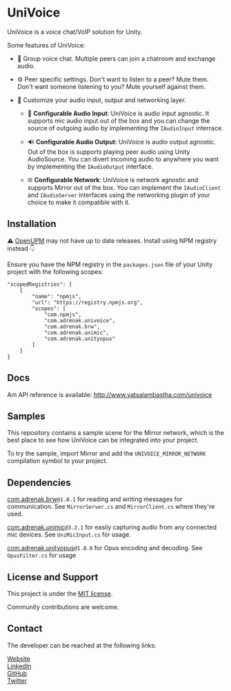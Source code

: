# UniVoice
UniVoice is a voice chat/VoIP solution for Unity.
  
Some features of UniVoice:
- 👥 Group voice chat. Multiple peers can join a chatroom and exchange audio.  

- ⚙ Peer specific settings. Don't want to listen to a peer? Mute them. Don't want someone listening to you? Mute yourself against them.
 
- 🎨 Customize your audio input, output and networking layer. 
  * 🎤 __Configurable Audio Input__: UniVoice is audio input agnostic. It supports mic audio input out of the box and you can change the source of outgoing audio by implementing the `IAudioInput` interrace.  
    
  * 🔊 __Configurable Audio Output__:  UniVoice is audio output agnostic. Out of the box is supports playing peer audio using Unity AudioSource. You can divert incoming audio to anywhere you want by implementing the `IAudioOutput` interface.  

  * 🌐 __Configurable Network__: UniVoice is network agnostic and supports Mirror out of the box. You can implement the `IAudioClient` and `IAudioServer` interfaces using the networking plugin of your choice to make it compatible with it.
  
## Installation
⚠️ [OpenUPM](https://openupm.com/packages/com.adrenak.univoice/?subPage=versions) may not have up to date releases. Install using NPM registry instead 👇

Ensure you have the NPM registry in the `packages.json` file of your Unity project with the following scopes:
```
"scopedRegistries": [
    {
        "name": "npmjs",
        "url": "https://registry.npmjs.org",
        "scopes": [
            "com.npmjs",
            "com.adrenak.univoice",
            "com.adrenak.brw",
            "com.adrenak.unimic",
            "com.adrenak.unityopus"
        ]
    }
}
```

## Docs
Am API reference is available: http://www.vatsalambastha.com/univoice

## Samples
This repository contains a sample scene for the Mirror network, which is the best place to see how UniVoice can be integrated into your project.  
  
To try the sample, import Mirror and add the `UNIVOICE_MIRROR_NETWORK` compilation symbol to your project.
  
## Dependencies
[com.adrenak.brw](https://www.github.com/adrenak/brw)`@1.0.1` for reading and writing messages for communication. See `MirrorServer.cs` and `MirrorClient.cs` where they're used.  

[com.adrenak.unimic](https://www.github.com/adrenak/unimic)`@3.2.1` for easily capturing audio from any connected mic devices. See `UniMicInput.cs` for usage.  

[com.adrenak.unityopus](https://www.github.com/adrenak/unityopus)`@1.0.0` for Opus encoding and decoding. See `OpusFilter.cs` for usage

## License and Support
This project is under the [MIT license](https://github.com/adrenak/univoice/blob/master/LICENSE).

Community contributions are welcome.
  
## Contact
The developer can be reached at the following links:
  
[Website](http://www.vatsalambastha.com)  
[LinkedIn](https://www.linkedin.com/in/vatsalAmbastha)  
[GitHub](https://www.github.com/adrenak)  
[Twitter](https://www.twitter.com/vatsalAmbastha)  
